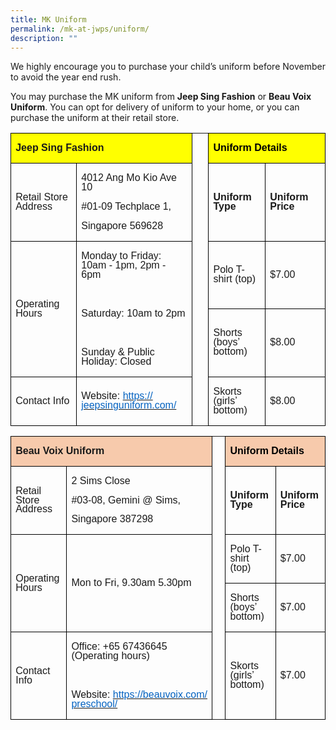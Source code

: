 ```yaml
---
title: MK Uniform
permalink: /mk-at-jwps/uniform/
description: ""
---
```

We highly encourage you to purchase your child’s uniform before November to avoid the year end rush.

You may purchase the MK uniform from **Jeep Sing Fashion** or **Beau Voix Uniform**. You can opt for delivery of uniform to your home, or you can purchase the uniform at their retail store.

<table border="0" cellspacing="0" cellpadding="0" style="border-collapse:collapse"><tbody><tr><td width="359" colspan="2" style="width:269.1pt;border:1pt solid windowtext;background:yellow;padding:0cm 5.4pt"><p class="MsoNormal" style="line-height:14.95px"><b><span lang="EN-US" style="font-family:Arial,sans-serif">Jeep Sing Fashion</span></b><span lang="EN-US"><u></u><u></u></span></p></td><td width="28" style="width:21.25pt;border-top:none;border-bottom:none;border-left:none;border-right:1pt solid windowtext;padding:0cm 5.4pt"><p class="MsoNormal" style="line-height:14.95px"><b><span lang="EN-US" style="font-family:Arial,sans-serif">&nbsp;</span></b><span lang="EN-US"><u></u><u></u></span></p></td><td width="246" colspan="2" style="width:184.3pt;border-top:1pt solid windowtext;border-right:1pt solid windowtext;border-bottom:1pt solid windowtext;border-left:none;background:yellow;padding:0cm 5.4pt"><p class="MsoNormal" style="line-height:14.95px"><b><span lang="EN-US" style="font-family:Arial,sans-serif;color:black">Uniform Details</span></b><span lang="EN-US"><u></u><u></u></span></p></td></tr><tr><td width="142" style="width:106.55pt;border-right:1pt solid windowtext;border-bottom:1pt solid windowtext;border-left:1pt solid windowtext;border-top:none;padding:0cm 5.4pt"><p class="MsoNormal" style="line-height:14.95px"><span lang="EN-US" style="font-family:Arial,sans-serif">Retail Store Address</span><span lang="EN-US"><u></u><u></u></span></p></td><td width="217" style="width:162.55pt;border-top:none;border-left:none;border-bottom:1pt solid windowtext;border-right:1pt solid windowtext;padding:0cm 5.4pt"><p class="MsoNormal" style="line-height:14.95px"><span lang="EN-US" style="font-family:Arial,sans-serif">4012 Ang Mo Kio Ave 10</span><span lang="EN-US"><u></u><u></u></span></p><p class="MsoNormal" style="line-height:14.95px"><span lang="EN-US" style="font-family:Arial,sans-serif">#01-09 Techplace 1,</span><span lang="EN-US"><u></u><u></u></span></p><p class="MsoNormal" style="line-height:14.95px"><span lang="EN-US" style="font-family:Arial,sans-serif">Singapore 569628</span><span lang="EN-US"><u></u><u></u></span></p></td><td width="28" style="width:21.25pt;border-top:none;border-bottom:none;border-left:none;border-right:1pt solid windowtext;padding:0cm 5.4pt"><p class="MsoNormal" style="line-height:14.95px"><span lang="EN-US" style="font-family:Arial,sans-serif">&nbsp;</span><span lang="EN-US"><u></u><u></u></span></p></td><td width="113" style="width:3cm;border-top:none;border-left:none;border-bottom:1pt solid windowtext;border-right:1pt solid windowtext;padding:0cm 5.4pt"><p class="MsoNormal" style="line-height:14.95px"><b><span lang="EN-US" style="font-family:Arial,sans-serif">Uniform Type</span></b><span lang="EN-US"><u></u><u></u></span></p></td><td width="132" style="width:99.25pt;border-top:1pt solid windowtext;border-right:1pt solid windowtext;border-bottom:1pt solid windowtext;border-left:none;padding:0cm 5.4pt"><p class="MsoNormal" style="line-height:14.95px"><b><span lang="EN-US" style="font-family:Arial,sans-serif">Uniform Price</span></b><span lang="EN-US"><u></u><u></u></span></p></td></tr><tr style="height:57.4pt"><td width="142" rowspan="2" style="width:106.55pt;border-right:1pt solid windowtext;border-bottom:1pt solid windowtext;border-left:1pt solid windowtext;border-top:none;padding:0cm 5.4pt;height:57.4pt"><p class="MsoNormal" style="line-height:14.95px"><span lang="EN-US" style="font-family:Arial,sans-serif">Operating Hours</span><span lang="EN-US"><u></u><u></u></span></p></td><td width="217" rowspan="2" style="width:162.55pt;border-top:none;border-left:none;border-bottom:1pt solid windowtext;border-right:1pt solid windowtext;padding:0cm 5.4pt;height:57.4pt"><p class="MsoNormal" style="line-height:14.95px"><span lang="EN-US" style="font-family:Arial,sans-serif">Monday to Friday: 10am - 1pm, 2pm - 6pm</span><span lang="EN-US"><u></u><u></u></span></p><p class="MsoNormal" style="line-height:14.95px"><span lang="EN-US" style="font-family:Arial,sans-serif">&nbsp;</span><span lang="EN-US"><u></u><u></u></span></p><p class="MsoNormal" style="line-height:14.95px"><span lang="EN-US" style="font-family:Arial,sans-serif">Saturday: 10am to 2pm</span><span lang="EN-US"><u></u><u></u></span></p><p class="MsoNormal" style="line-height:14.95px"><span lang="EN-US" style="font-family:Arial,sans-serif">&nbsp;</span><span lang="EN-US"><u></u><u></u></span></p><p class="MsoNormal" style="line-height:14.95px"><span lang="EN-US" style="font-family:Arial,sans-serif">Sunday &amp; Public Holiday: Closed</span><span lang="EN-US"><u></u><u></u></span></p></td><td width="28" rowspan="2" style="width:21.25pt;border-top:none;border-bottom:none;border-left:none;border-right:1pt solid windowtext;padding:0cm 5.4pt;height:57.4pt"><p class="MsoNormal" style="line-height:14.95px"><span lang="EN-US" style="font-family:Arial,sans-serif">&nbsp;</span><span lang="EN-US"><u></u><u></u></span></p></td><td width="113" style="width:3cm;border-top:none;border-left:none;border-bottom:1pt solid windowtext;border-right:1pt solid windowtext;padding:0cm 5.4pt;height:57.4pt"><p class="MsoNormal" style="line-height:14.95px"><span lang="EN-US" style="font-family:Arial,sans-serif">Polo T-shirt (top)</span><span lang="EN-US"><u></u><u></u></span></p></td><td width="132" style="width:99.25pt;border-top:none;border-left:none;border-bottom:1pt solid windowtext;border-right:1pt solid windowtext;padding:0cm 5.4pt;height:57.4pt"><p class="MsoNormal" style="line-height:14.95px"><span lang="EN-US" style="font-family:Arial,sans-serif">$7.00</span><span lang="EN-US"><u></u><u></u></span></p></td></tr><tr style="height:53.85pt"><td width="113" style="width:3cm;border-top:none;border-left:none;border-bottom:1pt solid windowtext;border-right:1pt solid windowtext;padding:0cm 5.4pt;height:53.85pt"><p class="MsoNormal" style="line-height:14.95px"><span lang="EN-US" style="font-family:Arial,sans-serif">Shorts (boys’ bottom)</span><span lang="EN-US"><u></u><u></u></span></p></td><td width="132" style="width:99.25pt;border-top:none;border-left:none;border-bottom:1pt solid windowtext;border-right:1pt solid windowtext;padding:0cm 5.4pt;height:53.85pt"><p class="MsoNormal" style="line-height:14.95px"><span lang="EN-US" style="font-family:Arial,sans-serif">$8.00</span><span lang="EN-US"><u></u><u></u></span></p></td></tr><tr style="height:41.9pt"><td width="142" style="width:106.55pt;border-right:1pt solid windowtext;border-bottom:1pt solid windowtext;border-left:1pt solid windowtext;border-top:none;padding:0cm 5.4pt;height:41.9pt"><p class="MsoNormal" style="line-height:14.95px"><span lang="EN-US" style="font-family:Arial,sans-serif">Contact Info</span><span lang="EN-US"><u></u><u></u></span></p></td><td width="217" style="width:162.55pt;border-top:none;border-left:none;border-bottom:1pt solid windowtext;border-right:1pt solid windowtext;padding:0cm 5.4pt;height:41.9pt"><p class="MsoNormal" style="line-height:14.95px"><span lang="EN-US" style="font-family:Arial,sans-serif">Website:&nbsp;<a href="https://jeepsinguniform.com/" target="_blank" data-saferedirecturl="https://www.google.com/url?q=https://jeepsinguniform.com/&amp;source=gmail&amp;ust=1667451211379000&amp;usg=AOvVaw1UWCkJWCKzc26qhZYaw8_V"><span style="color:rgb(5,99,193)">https://<wbr>jeepsinguniform.com/</span></a></span><span lang="EN-US"><u></u><u></u></span></p></td><td width="28" style="width:21.25pt;border-top:none;border-bottom:none;border-left:none;border-right:1pt solid windowtext;padding:0cm 5.4pt;height:41.9pt"><p class="MsoNormal" style="line-height:14.95px"><span lang="EN-US" style="font-family:Arial,sans-serif">&nbsp;</span><span lang="EN-US"><u></u><u></u></span></p></td><td width="113" style="width:3cm;border-top:none;border-left:none;border-bottom:1pt solid windowtext;border-right:1pt solid windowtext;padding:0cm 5.4pt;height:41.9pt"><p class="MsoNormal" style="line-height:14.95px"><span lang="EN-US" style="font-family:Arial,sans-serif">Skorts (girls’ bottom)</span><span lang="EN-US"><u></u><u></u></span></p></td><td width="132" style="width:99.25pt;border-top:none;border-left:none;border-bottom:1pt solid windowtext;border-right:1pt solid windowtext;padding:0cm 5.4pt;height:41.9pt"><p class="MsoNormal" style="line-height:14.95px"><span lang="EN-US" style="font-family:Arial,sans-serif">$8.00</span><span lang="EN-US"><u></u><u></u></span></p></td></tr></tbody></table>

<table border="0" cellspacing="0" cellpadding="0" style="border-collapse:collapse"><tbody><tr><td width="361" colspan="2" style="width:270.7pt;border:1pt solid windowtext;background:rgb(247,202,172);padding:0cm 5.4pt"><p class="MsoNormal" style="line-height:14.95px"><b><span lang="EN-US" style="font-family:Arial,sans-serif">Beau Voix Uniform</span></b><span lang="EN-US"><u></u><u></u></span></p></td><td width="27" style="width:20.55pt;border-top:none;border-bottom:none;border-left:none;border-right:1pt solid windowtext;padding:0cm 5.4pt"><p class="MsoNormal" style="line-height:14.95px"><b><span lang="EN-US" style="font-family:Arial,sans-serif">&nbsp;</span></b><span lang="EN-US"><u></u><u></u></span></p></td><td width="245" colspan="2" style="width:183.4pt;border-top:1pt solid windowtext;border-right:1pt solid windowtext;border-bottom:1pt solid windowtext;border-left:none;background:rgb(247,202,172);padding:0cm 5.4pt"><p class="MsoNormal" style="line-height:14.95px"><b><span lang="EN-US" style="font-family:Arial,sans-serif;color:black">Uniform Details</span></b><span lang="EN-US"><u></u><u></u></span></p></td></tr><tr><td width="140" style="width:105.2pt;border-right:1pt solid windowtext;border-bottom:1pt solid windowtext;border-left:1pt solid windowtext;border-top:none;padding:0cm 5.4pt"><p class="MsoNormal" style="line-height:14.95px"><span lang="EN-US" style="font-family:Arial,sans-serif">Retail Store Address</span><span lang="EN-US"><u></u><u></u></span></p></td><td width="221" style="width:165.5pt;border-top:none;border-left:none;border-bottom:1pt solid windowtext;border-right:1pt solid windowtext;padding:0cm 5.4pt"><p class="MsoNormal" style="line-height:14.95px"><span lang="EN-US" style="font-family:Arial,sans-serif">2 Sims Close</span><span lang="EN-US"><u></u><u></u></span></p><p class="MsoNormal" style="line-height:14.95px"><span lang="EN-US" style="font-family:Arial,sans-serif">#03-08, Gemini @ Sims,</span><span lang="EN-US"><u></u><u></u></span></p><p class="MsoNormal" style="line-height:14.95px"><span lang="EN-US" style="font-family:Arial,sans-serif">Singapore 387298</span><span lang="EN-US"><u></u><u></u></span></p></td><td width="27" style="width:20.55pt;border-top:none;border-bottom:none;border-left:none;border-right:1pt solid windowtext;padding:0cm 5.4pt"><p class="MsoNormal" style="line-height:14.95px"><span lang="EN-US" style="font-family:Arial,sans-serif">&nbsp;</span><span lang="EN-US"><u></u><u></u></span></p></td><td width="130" style="width:97.75pt;border-top:none;border-left:none;border-bottom:1pt solid windowtext;border-right:1pt solid windowtext;padding:0cm 5.4pt"><p class="MsoNormal" style="line-height:14.95px"><b><span lang="EN-US" style="font-family:Arial,sans-serif">Uniform Type</span></b><span lang="EN-US"><u></u><u></u></span></p></td><td width="114" style="width:85.65pt;border-top:1pt solid windowtext;border-right:1pt solid windowtext;border-bottom:1pt solid windowtext;border-left:none;padding:0cm 5.4pt"><p class="MsoNormal" style="line-height:14.95px"><b><span lang="EN-US" style="font-family:Arial,sans-serif">Uniform Price</span></b><span lang="EN-US"><u></u><u></u></span></p></td></tr><tr style="height:47.05pt"><td width="140" rowspan="2" style="width:105.2pt;border-right:1pt solid windowtext;border-bottom:1pt solid windowtext;border-left:1pt solid windowtext;border-top:none;padding:0cm 5.4pt;height:47.05pt"><p class="MsoNormal" style="line-height:14.95px"><span lang="EN-US" style="font-family:Arial,sans-serif">Operating Hours</span><span lang="EN-US"><u></u><u></u></span></p></td><td width="221" rowspan="2" style="width:165.5pt;border-top:none;border-left:none;border-bottom:1pt solid windowtext;border-right:1pt solid windowtext;padding:0cm 5.4pt;height:47.05pt"><p class="MsoNormal" style="line-height:14.95px"><span lang="EN-US" style="font-family:Arial,sans-serif">Mon to Fri, 9.30am 5.30pm</span><span lang="EN-US"><u></u><u></u></span></p></td><td width="27" rowspan="2" style="width:20.55pt;border-top:none;border-bottom:none;border-left:none;border-right:1pt solid windowtext;padding:0cm 5.4pt;height:47.05pt"><p class="MsoNormal" style="line-height:14.95px"><span lang="EN-US" style="font-family:Arial,sans-serif">&nbsp;</span><span lang="EN-US"><u></u><u></u></span></p></td><td width="130" style="width:97.75pt;border-top:none;border-left:none;border-bottom:1pt solid windowtext;border-right:1pt solid windowtext;padding:0cm 5.4pt;height:47.05pt"><p class="MsoNormal" style="line-height:14.95px"><span lang="EN-US" style="font-family:Arial,sans-serif">Polo T-shirt (top)</span><span lang="EN-US"><u></u><u></u></span></p></td><td width="114" style="width:85.65pt;border-top:none;border-left:none;border-bottom:1pt solid windowtext;border-right:1pt solid windowtext;padding:0cm 5.4pt;height:47.05pt"><p class="MsoNormal" style="line-height:14.95px"><span lang="EN-US" style="font-family:Arial,sans-serif">$7.00</span><span lang="EN-US"><u></u><u></u></span></p></td></tr><tr style="height:49.25pt"><td width="130" style="width:97.75pt;border-top:none;border-left:none;border-bottom:1pt solid windowtext;border-right:1pt solid windowtext;padding:0cm 5.4pt;height:49.25pt"><p class="MsoNormal" style="line-height:14.95px"><span lang="EN-US" style="font-family:Arial,sans-serif">Shorts (boys’ bottom)</span><span lang="EN-US"><u></u><u></u></span></p></td><td width="114" style="width:85.65pt;border-top:none;border-left:none;border-bottom:1pt solid windowtext;border-right:1pt solid windowtext;padding:0cm 5.4pt;height:49.25pt"><p class="MsoNormal" style="line-height:14.95px"><span lang="EN-US" style="font-family:Arial,sans-serif">$7.00</span><span lang="EN-US"><u></u><u></u></span></p></td></tr><tr style="height:67.75pt"><td width="140" style="width:105.2pt;border-right:1pt solid windowtext;border-bottom:1pt solid windowtext;border-left:1pt solid windowtext;border-top:none;padding:0cm 5.4pt;height:67.75pt"><p class="MsoNormal" style="line-height:14.95px"><span lang="EN-US" style="font-family:Arial,sans-serif">Contact Info</span><span lang="EN-US"><u></u><u></u></span></p></td><td width="221" style="width:165.5pt;border-top:none;border-left:none;border-bottom:1pt solid windowtext;border-right:1pt solid windowtext;padding:0cm 5.4pt;height:67.75pt"><p class="MsoNormal" style="line-height:14.95px"><span lang="EN-US" style="font-family:Arial,sans-serif">Office: +65 67436645&nbsp; (Operating hours)</span><span lang="EN-US"><u></u><u></u></span></p><p class="MsoNormal" style="line-height:14.95px"><span lang="EN-US" style="font-family:Arial,sans-serif">&nbsp;</span><span lang="EN-US"><u></u><u></u></span></p><p class="MsoNormal" style="line-height:14.95px"><span lang="EN-US" style="font-family:Arial,sans-serif">Website:&nbsp;<a href="https://beauvoix.com/preschool/" target="_blank" data-saferedirecturl="https://www.google.com/url?q=https://beauvoix.com/preschool/&amp;source=gmail&amp;ust=1667451211380000&amp;usg=AOvVaw238cGdhKZooqQrMkx7Ex7c"><span style="color:rgb(5,99,193)">https://beauvoix.com/<wbr>preschool/</span></a>&nbsp;&nbsp;</span><span lang="EN-US"><u></u><u></u></span></p></td><td width="27" style="width:20.55pt;border-top:none;border-bottom:none;border-left:none;border-right:1pt solid windowtext;padding:0cm 5.4pt;height:67.75pt"><p class="MsoNormal" style="line-height:14.95px"><span lang="EN-US" style="font-family:Arial,sans-serif">&nbsp;</span><span lang="EN-US"><u></u><u></u></span></p></td><td width="130" style="width:97.75pt;border-top:none;border-left:none;border-bottom:1pt solid windowtext;border-right:1pt solid windowtext;padding:0cm 5.4pt;height:67.75pt"><p class="MsoNormal" style="line-height:14.95px"><span lang="EN-US" style="font-family:Arial,sans-serif">Skorts (girls’ bottom)</span><span lang="EN-US"><u></u><u></u></span></p></td><td width="114" style="width:85.65pt;border-top:none;border-left:none;border-bottom:1pt solid windowtext;border-right:1pt solid windowtext;padding:0cm 5.4pt;height:67.75pt"><p class="MsoNormal" style="line-height:14.95px"><span lang="EN-US" style="font-family:Arial,sans-serif">$7.00</span><span lang="EN-US"><u></u><u></u></span></p></td></tr></tbody></table>